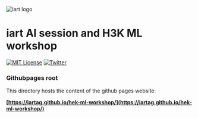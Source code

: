 ![iart logo](https://raw.githubusercontent.com/iartag/hek-ml-workshop/master/docs/assets/images/iart-logo.png "iart logo")

# iart AI session and H3K ML workshop 

[![MIT License](https://img.shields.io/badge/license-MIT-blue.svg)](http://opensource.org/licenses/MIT)
[![Twitter](https://img.shields.io/twitter/url/http/shields.io.svg)](https://twitter.com/iartag)

### Githubpages root

This directory hosts the content of the github pages website:

**[https://iartag.github.io/hek-ml-workshop/](https://iartag.github.io/hek-ml-workshop/)**